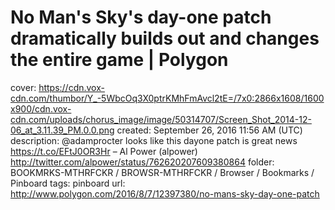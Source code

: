 # No Man's Sky's day-one patch dramatically builds out and changes the entire game | Polygon

cover: https://cdn.vox-cdn.com/thumbor/Y_-5WbcOq3X0ptrKMhFmAvcl2tE=/7x0:2866x1608/1600x900/cdn.vox-cdn.com/uploads/chorus_image/image/50314707/Screen_Shot_2014-12-06_at_3.11.39_PM.0.0.png
created: September 26, 2016 11:56 AM (UTC)
description: @adamprocter looks like this dayone patch is great news https://t.co/EFtJ0OR3Hr – Al Power (alpower) http://twitter.com/alpower/status/762620207609380864
folder: BOOKMRKS-MTHRFCKR / BROWSR-MTHRFCKR / Browser / Bookmarks / Pinboard
tags: pinboard
url: http://www.polygon.com/2016/8/7/12397380/no-mans-sky-day-one-patch